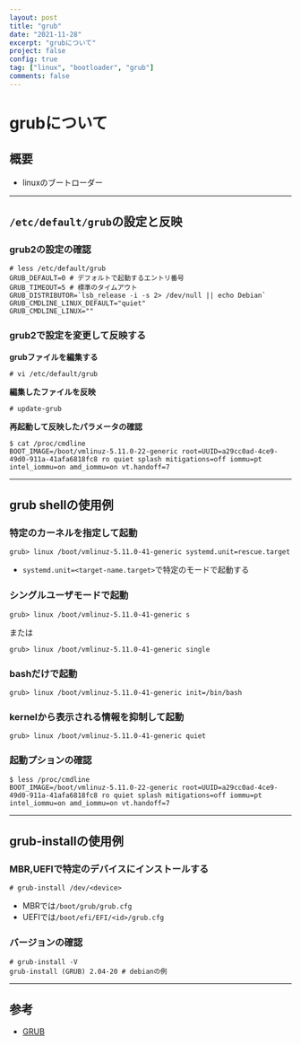 ```yaml
---
layout: post
title: "grub"
date: "2021-11-28"
excerpt: "grubについて"
project: false
config: true
tag: ["linux", "bootloader", "grub"]
comments: false
---
```


# grubについて

## 概要
 - linuxのブートローダー

---

## `/etc/default/grub`の設定と反映

### grub2の設定の確認

```console
# less /etc/default/grub
GRUB_DEFAULT=0 # デフォルトで起動するエントリ番号
GRUB_TIMEOUT=5 # 標準のタイムアウト
GRUB_DISTRIBUTOR=`lsb_release -i -s 2> /dev/null || echo Debian`
GRUB_CMDLINE_LINUX_DEFAULT="quiet"
GRUB_CMDLINE_LINUX=""
```

### grub2で設定を変更して反映する

**grubファイルを編集する**  
```console
# vi /etc/default/grub
```

**編集したファイルを反映**  
```console
# update-grub
```

**再起動して反映したパラメータの確認**  
```console
$ cat /proc/cmdline
BOOT_IMAGE=/boot/vmlinuz-5.11.0-22-generic root=UUID=a29cc0ad-4ce9-49d0-911a-41afa6818fc8 ro quiet splash mitigations=off iommu=pt intel_iommu=on amd_iommu=on vt.handoff=7
```

---

## grub shellの使用例

### 特定のカーネルを指定して起動

```console
grub> linux /boot/vmlinuz-5.11.0-41-generic systemd.unit=rescue.target
```
 - `systemd.unit=<target-name.target>`で特定のモードで起動する

### シングルユーザモードで起動

```console
grub> linux /boot/vmlinuz-5.11.0-41-generic s
```
または
```console
grub> linux /boot/vmlinuz-5.11.0-41-generic single
```

### bashだけで起動

```console
grub> linux /boot/vmlinuz-5.11.0-41-generic init=/bin/bash
```

### kernelから表示される情報を抑制して起動

```console
grub> linux /boot/vmlinuz-5.11.0-41-generic quiet
```

### 起動プションの確認

```cosnole
$ less /proc/cmdline
BOOT_IMAGE=/boot/vmlinuz-5.11.0-22-generic root=UUID=a29cc0ad-4ce9-49d0-911a-41afa6818fc8 ro quiet splash mitigations=off iommu=pt intel_iommu=on amd_iommu=on vt.handoff=7
```

---

## grub-installの使用例

### MBR,UEFIで特定のデバイスにインストールする

```console
# grub-install /dev/<device>
```
 - MBRでは`/boot/grub/grub.cfg`
 - UEFIでは`/boot/efi/EFI/<id>/grub.cfg`

### バージョンの確認

```console
# grub-install -V
grub-install (GRUB) 2.04-20 # debianの例
```

---

## 参考
 - [GRUB](https://wiki.archlinux.jp/index.php/GRUB)
